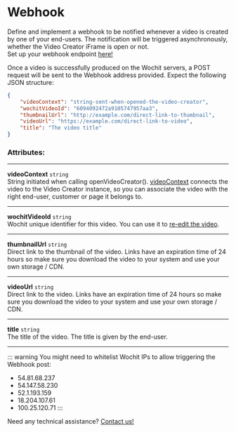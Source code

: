 # Webhook


Define and implement a webhook to be notified whenever a video is created by one of your end-users. The notification will be triggered asynchronously, whether the Video Creator iFrame is open or not.    
Set up your webhook endpoint [here!](https://admin.wochit.com/developers/integration-setup) 

Once a video is successfully produced on the Wochit servers,  a POST request will be sent to  the Webhook address provided. Expect the following JSON structure:


```json
{
    "videoContext": "string-sent-when-opened-the-video-creator",
    "wochitVideoId": "6094092472a9105747957aa3",
    "thumbnailUrl": "http://example.com/direct-link-to-thumbnail",    
    "videoUrl": "https://example.com/direct-link-to-video", 
    "title": "The video title" 
}
```
### Attributes:
***
**videoContext** <code>string</code>   
String initiated when calling openVideoCreator(). [videoContext](/embed.html#you-can-customize-the-video-creator-by-using-the-following-properties) connects the video to the Video Creator instance, so you can associate the video with the right end-user, customer or page it belongs to. 
***
**wochitVideoId** <code>string</code>  
Wochit unique identifier for this video. You can use it to [re-edit the video](/embed.html#you-can-customize-the-video-creator-by-using-the-following-properties). 
***
**thumbnailUrl** <code>string</code>  
Direct link to the thumbnail of the video. Links have an expiration time of 24 hours so make sure you download the video to your system and use your own storage / CDN.    
***
**videoUrl** <code>string</code>  
Direct link to the video. Links have an expiration time of 24 hours so make sure you download the video to your system and use your own storage / CDN.  
***
**title** <code>string</code>  
The title of the video. The title is given by the end-user. 
***
::: warning You might need to whitelist Wochit IPs to allow triggering the Webhook post:
* 54.81.68.237
* 54.147.58.230
* 52.1.193.159
* 18.204.107.61
* 100.25.120.71
:::

Need any technical assistance? [Contact us!](https://www.wochit.com/contact) 



